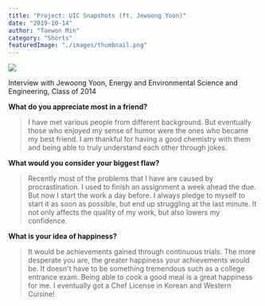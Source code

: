 ```yaml
---
title: "Project: UIC Snapshots (ft. Jewoong Yoon)"
date: "2019-10-14"
author: "Taewon Min"
category: "Shorts"
featuredImage: "./images/thumbnail.png"
---
```


![](/images/thumbnail.png)

Interview with Jewoong Yoon, Energy and Environmental Science and Engineering, Class of 2014

**What do you appreciate most in a friend?**

> I have met various people from different background. But eventually those who enjoyed my sense of humor were the ones who became my best friend. I am thankful for having a good chemistry with them and being able to truly understand each other through jokes.

**What would you consider your biggest flaw?**

> Recently most of the problems that I have are caused by procrastination. I used to finish an assignment a week ahead the due. But now I start the work a day before. I always pledge to myself to start it as soon as possible, but end up struggling at the last minute. It not only affects the quality of my work, but also lowers my confidence.

**What is your idea of happiness?**

> It would be achievements gained through continuous trials. The more desperate you are, the greater happiness your achievements would be. It doesn't have to be something tremendous such as a college entrance exam. Being able to cook a good meal is a great happiness for me. I eventually got a Chef License in Korean and Western Cuisine!
